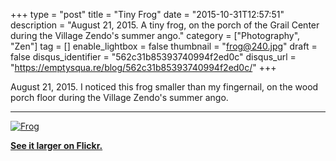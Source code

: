 +++
type = "post"
title = "Tiny Frog"
date = "2015-10-31T12:57:51"
description = "August 21, 2015. A tiny frog, on the porch of the Grail Center during the Village Zendo's summer ango."
category = ["Photography", "Zen"]
tag = []
enable_lightbox = false
thumbnail = "frog@240.jpg"
draft = false
disqus_identifier = "562c31b85393740994f2ed0c"
disqus_url = "https://emptysqua.re/blog/562c31b85393740994f2ed0c/"
+++

<p>August 21, 2015. I noticed this frog smaller than my fingernail, on the wood porch floor during the Village Zendo's summer ango.</p>
<hr />
<p><a href="https://www.flickr.com/photos/emptysquare/22449389015/in/album-72157657863640133/"><img style="display:block; margin-left:auto; margin-right:auto;" src="frog.jpg" alt="Frog" title="Frog" />
</a></p>
<p><a href="https://www.flickr.com/photos/emptysquare/22449389015/in/album-72157657863640133/"><strong>See it larger on Flickr.</strong></a></p>

